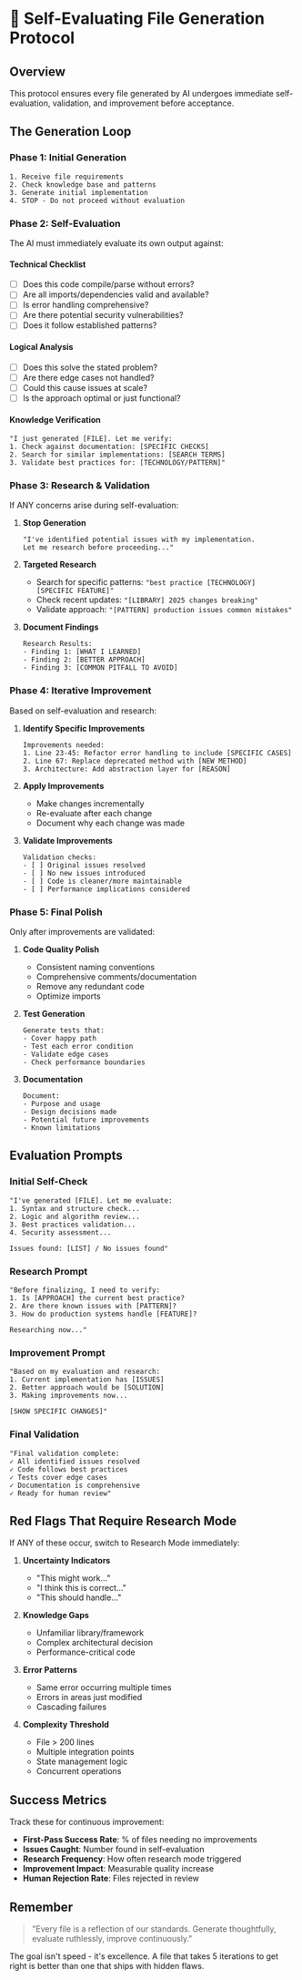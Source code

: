 # 🔄 Self-Evaluating File Generation Protocol

## Overview
This protocol ensures every file generated by AI undergoes immediate self-evaluation, validation, and improvement before acceptance.

## The Generation Loop

### Phase 1: Initial Generation
```
1. Receive file requirements
2. Check knowledge base and patterns
3. Generate initial implementation
4. STOP - Do not proceed without evaluation
```

### Phase 2: Self-Evaluation
The AI must immediately evaluate its own output against:

#### Technical Checklist
- [ ] Does this code compile/parse without errors?
- [ ] Are all imports/dependencies valid and available?
- [ ] Is error handling comprehensive?
- [ ] Are there potential security vulnerabilities?
- [ ] Does it follow established patterns?

#### Logical Analysis
- [ ] Does this solve the stated problem?
- [ ] Are there edge cases not handled?
- [ ] Could this cause issues at scale?
- [ ] Is the approach optimal or just functional?

#### Knowledge Verification
```prompt
"I just generated [FILE]. Let me verify:
1. Check against documentation: [SPECIFIC CHECKS]
2. Search for similar implementations: [SEARCH TERMS]
3. Validate best practices for: [TECHNOLOGY/PATTERN]"
```

### Phase 3: Research & Validation

If ANY concerns arise during self-evaluation:

1. **Stop Generation**
   ```
   "I've identified potential issues with my implementation.
   Let me research before proceeding..."
   ```

2. **Targeted Research**
   - Search for specific patterns: `"best practice [TECHNOLOGY] [SPECIFIC FEATURE]"`
   - Check recent updates: `"[LIBRARY] 2025 changes breaking"`
   - Validate approach: `"[PATTERN] production issues common mistakes"`

3. **Document Findings**
   ```
   Research Results:
   - Finding 1: [WHAT I LEARNED]
   - Finding 2: [BETTER APPROACH]
   - Finding 3: [COMMON PITFALL TO AVOID]
   ```

### Phase 4: Iterative Improvement

Based on self-evaluation and research:

1. **Identify Specific Improvements**
   ```
   Improvements needed:
   1. Line 23-45: Refactor error handling to include [SPECIFIC CASES]
   2. Line 67: Replace deprecated method with [NEW METHOD]
   3. Architecture: Add abstraction layer for [REASON]
   ```

2. **Apply Improvements**
   - Make changes incrementally
   - Re-evaluate after each change
   - Document why each change was made

3. **Validate Improvements**
   ```
   Validation checks:
   - [ ] Original issues resolved
   - [ ] No new issues introduced
   - [ ] Code is cleaner/more maintainable
   - [ ] Performance implications considered
   ```

### Phase 5: Final Polish

Only after improvements are validated:

1. **Code Quality Polish**
   - Consistent naming conventions
   - Comprehensive comments/documentation
   - Remove any redundant code
   - Optimize imports

2. **Test Generation**
   ```
   Generate tests that:
   - Cover happy path
   - Test each error condition
   - Validate edge cases
   - Check performance boundaries
   ```

3. **Documentation**
   ```
   Document:
   - Purpose and usage
   - Design decisions made
   - Potential future improvements
   - Known limitations
   ```

## Evaluation Prompts

### Initial Self-Check
```
"I've generated [FILE]. Let me evaluate:
1. Syntax and structure check...
2. Logic and algorithm review...
3. Best practices validation...
4. Security assessment...

Issues found: [LIST] / No issues found"
```

### Research Prompt
```
"Before finalizing, I need to verify:
1. Is [APPROACH] the current best practice?
2. Are there known issues with [PATTERN]?
3. How do production systems handle [FEATURE]?

Researching now..."
```

### Improvement Prompt
```
"Based on my evaluation and research:
1. Current implementation has [ISSUES]
2. Better approach would be [SOLUTION]
3. Making improvements now...

[SHOW SPECIFIC CHANGES]"
```

### Final Validation
```
"Final validation complete:
✓ All identified issues resolved
✓ Code follows best practices
✓ Tests cover edge cases
✓ Documentation is comprehensive
✓ Ready for human review"
```

## Red Flags That Require Research Mode

If ANY of these occur, switch to Research Mode immediately:

1. **Uncertainty Indicators**
   - "This might work..."
   - "I think this is correct..."
   - "This should handle..."

2. **Knowledge Gaps**
   - Unfamiliar library/framework
   - Complex architectural decision
   - Performance-critical code

3. **Error Patterns**
   - Same error occurring multiple times
   - Errors in areas just modified
   - Cascading failures

4. **Complexity Threshold**
   - File > 200 lines
   - Multiple integration points
   - State management logic
   - Concurrent operations

## Success Metrics

Track these for continuous improvement:

- **First-Pass Success Rate**: % of files needing no improvements
- **Issues Caught**: Number found in self-evaluation
- **Research Frequency**: How often research mode triggered
- **Improvement Impact**: Measurable quality increase
- **Human Rejection Rate**: Files rejected in review

## Remember

> "Every file is a reflection of our standards. Generate thoughtfully, evaluate ruthlessly, improve continuously."

The goal isn't speed - it's excellence. A file that takes 5 iterations to get right is better than one that ships with hidden flaws. 